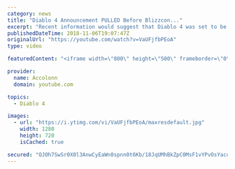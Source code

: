 ```yaml
---
category: news
title: "Diablo 4 Announcement PULLED Before Blizzcon..."
excerpt: "Recent information would suggest that Diablo 4 was set to be announced at Blizzcon but ended being pulled after developers couldn't commit to the current ..."
publishedDateTime: 2018-11-06T19:07:47Z
originalUrl: "https://youtube.com/watch?v=VaUFjfbPEoA"
type: video

featuredContent: "<iframe width=\"800\" height=\"500\" frameborder=\"0\" src=\"https://www.youtube.com/embed/VaUFjfbPEoA\" allow=\"accelerometer; autoplay; encrypted-media; gyroscope; picture-in-picture\" allowfullscreen></iframe>"

provider:
  name: Accolonn
  domain: youtube.com

topics:
  - Diablo 4

images:
  - url: "https://i.ytimg.com/vi/VaUFjfbPEoA/maxresdefault.jpg"
    width: 1280
    height: 720
    isCached: true

secured: "OJOh7SwSr0X0l3AnwCyEaWn0spnn0t6Kb/18JqUMhBkZpC0MsF1vYPvOsYacqiVbLc9mKfSFVT1PffBNj4xfYA4w33fwetKuCyFbgVyy/iEmh94LaL8rGsQIlIx1EtWBGsnLeH6PSX6crqnn90MxZhOEp2hPWWqoryL2sEcuUdtnednFKDw8R92Jgjyyy63cIBzyoVyX0LZYjF3w2h5w1PgJcz2p+DP4ZIeEI2hD0LWW7g1KE+pMEgxkP+L2zA4HubWF6P7zlaVQ4yN6n5XT4LbBfA9eywp7TOZgEQbVtu8YYRhvVYAnRXulTbMNUiQD5XxIwkhWUYNbFfyKMqGNzE5WjSQmqiwotDi4E3pac+M177oJIqeFKXLMoAeyvIIL3y9z3cg8URUAWU6GIo+3QdlkIzxfP7AM2nQGJhhc97e0/MLzF1bQt4JfLjhaqduW;iPjLW//oudfcqIiixmdyyQ=="
---
```


